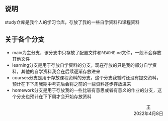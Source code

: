 ## 说明

study仓库是我个人的学习仓库，存放了我的一些自学资料和课程资料

## 关于各个分支

- main为主分支，该分支中只存放了配置文件和`README.md`文件，一般不会存放其他文件
- learning分支是用于存放自学资料的分支，现在存放的只是我的部分自学资料，其他的自学资料我会在后续逐渐存放进来
- courses分支是用于存放课程资料的分支，这个分支我暂时还没有提交资料，预计在下下周我期中考完后会将之前的一些资料逐步存放进来
- homework分支是用于存放我的一些比较有意思或者有意义的作业的分支，这个分支也预计在下下周才会开始存放资料



<div style="float:right">
    <div style="flex-direction:column;display:flex;align-items:center;justify-content:center">
        <div>王</div>
		<div>2022年4月8日</div>
    </div>
</div>        



